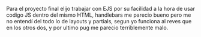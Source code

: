 Para el proyecto final elijo trabajar con EJS por su facilidad a la hora de usar codigo JS dentro del mismo HTML,
handlebars me parecio bueno pero me no entendí del todo lo de layouts y partials, segun yo funciona al reves que en los otros dos,
 y por ultimo pug me parecio terriblemente malo.